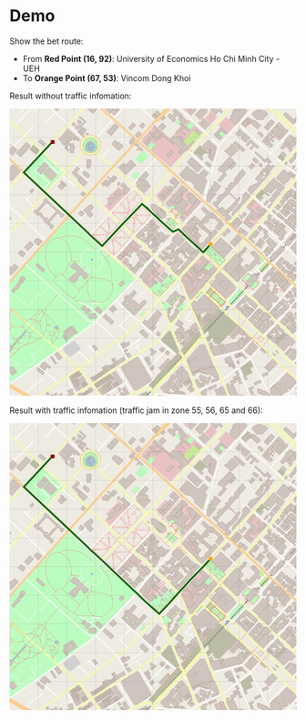 # Demo

Show the bet route:
- From **Red Point (16, 92)**: University of Economics Ho Chi Minh City - UEH
- To **Orange Point (67, 53)**: Vincom Dong Khoi

Result without traffic infomation:

![](./without_traffic.png)


Result with traffic infomation (traffic jam in zone 55, 56, 65 and 66):

![](./with_traffic.png)
